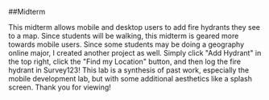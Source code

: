 ##Midterm


This midterm allows mobile and desktop users to add fire hydrants they see to a map. Since students will be walking, this midterm is geared more towards mobile users.
Since some students may be doing a geography online major, I created another project as well.
Simply click "Add Hydrant" in the top right, click the "Find my Location" button, and then log the fire hydrant in Survey123!
This lab is a synthesis of past work, especially the mobile development lab, but with some additional aesthetics like a splash screen.
Thank you for viewing!
